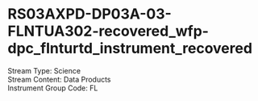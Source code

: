 # RS03AXPD-DP03A-03-FLNTUA302-recovered_wfp-dpc_flnturtd_instrument_recovered

Stream Type: Science<br>
Stream Content: Data Products<br>
Instrument Group Code: FL<br>
